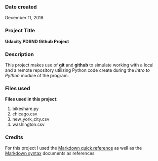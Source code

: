 ### Date created
December 11, 2018

### Project Title
**Udacity PDSND Github Project**

### Description
This project makes use of **git** and **github** to simulate working with a local and a remote repository utilizing Python code create during the _Intro to Python_ module of the program.

### Files used
**Files used in this project:**
1. bikeshare.py
2. chicago.csv
3. new_york_city.csv
4. washington.csv

### Credits
For this project I used the [Markdown quick reference][1] as well as the [Markdown syntax][2] documents as references 

[1]:https://en.support.wordpress.com/markdown-quick-reference/
[2]:https://guides.github.com/pdfs/markdown-cheatsheet-online.pdf
